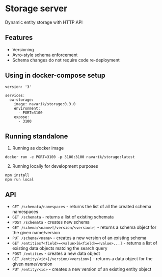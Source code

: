 # Storage server

Dynamic entity storage with HTTP API

## Features
- Versioning
- Avro-style schema enforcement
- Schema changes do not require code re-deployment

## Using in docker-compose setup

```
version: '3'

services:
  ow-storage:
    image: navarik/storage:0.3.0
    environment:
      - PORT=3100
    expose:
      - 3100
```

## Running standalone

1. Running as docker image

```
docker run -e PORT=3100 -p 3100:3100 navarik/storage:latest
```

2. Running locally for development purposes

```
npm install
npm run local
```

## API

* `GET /schemata/namespaces` - returns the list of all the created schema namespaces
* `GET /schemata` - returns a list of existing schemata
* `POST /schemata` - creates new schema
* `GET /schema/<name>[/version/<version>]` - returns a schema object for the given name/version
* `PUT /schema/<name>` - creates a new version of an existing schema
* `GET /entities?<field>=<value>[&<field>=<value>...]` - returns a list of existing data objects matcing the search query
* `POST /entities` - creates a new data object
* `GET /entity/<id>[/version/<version>]` - returns a data object for the given name/version
* `PUT /entity/<id>` - creates a new version of an existing entity object
